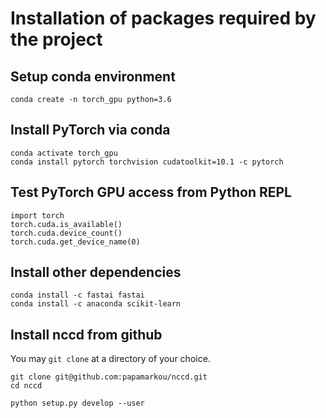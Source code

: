 # Installation of packages required by the project

## Setup conda environment

```
conda create -n torch_gpu python=3.6
```

## Install PyTorch via conda

```
conda activate torch_gpu
conda install pytorch torchvision cudatoolkit=10.1 -c pytorch
```

## Test PyTorch GPU access from Python REPL

```
import torch
torch.cuda.is_available()
torch.cuda.device_count()
torch.cuda.get_device_name(0)
```

## Install other dependencies

```
conda install -c fastai fastai
conda install -c anaconda scikit-learn
```

## Install nccd from github

You may `git clone` at a directory of your choice.

```
git clone git@github.com:papamarkou/nccd.git
cd nccd

python setup.py develop --user
```
